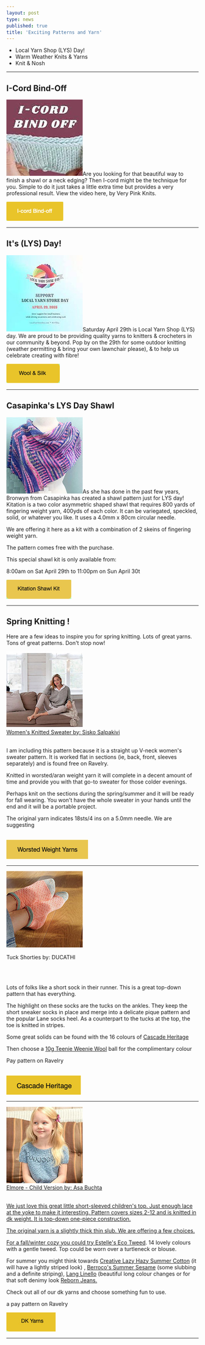 ```yaml
---
layout: post
type: news
published: true
title: 'Exciting Patterns and Yarn'
---
```


- Local Yarn Shop (LYS) Day!
- Warm Weather Knits & Yarns
- Knit & Nosh

<hr />


<h2><strong>I-Cord Bind-Off</strong></h2>

<p><img src="/img/icordimg.jpg">Are you looking for that beautiful way to finish a shawl or a neck edging? Then I-cord might be the technique for you. Simple to do it just takes a little extra time but provides a very professional result. View the video here, by Very Pink Knits.</p>
  
<p><a href="https://www.youtube.com/watch?v=GyhgyvEgsBM"><img src="/img/icord.png"></a></p>
<hr/>
<h2>It's (LYS) Day!</h2>
<p><img src="/img/lysday.jpg">Saturday April 29th is Local Yarn Shop (LYS) day. We are proud to be providing quality yarns to knitters & crocheters in our community & beyond. Pop by on the 29th for some outdoor knitting (weather permitting & bring your own lawnchair please), & to help us celebrate creating with fibre!</p>

<p><a href="https://www.woolandsilkcoshop.com/"><img src="/img/wsbtn.png"></a></p>

<hr />
<h2>Casapinka's LYS Day Shawl</h2>

<p><img src="/img/lysshawl.jpg">As she has done in the past few years, Bronwyn from Casapinka has created a shawl pattern just for LYS day! Kitation is a two color asymmetric shaped shawl that requires 800 yards of fingering weight yarn, 400yds of each color. It can be variegated, speckled, solid, or whatever you like. It uses a 4.0mm x 80cm circular needle.</p>

<p>We are offering it here as a kit with a combination of 2 skeins of fingering weight yarn.</p>

<p>The pattern comes free with the purchase.</p>

<p>This special shawl kit is only available from:</p>

<p>8:00am on Sat April 29th to 11:00pm on Sun April 30t</p>

<p><a href="https://www.woolandsilkcoshop.com/products/lys-shawl-kit-b"><img src="/img/lysshawlbtn.jpg"></a></p>

<hr />


<h2>Spring Knitting !</h2>
<p>Here are a few ideas to inspire you for spring knitting. Lots of great yarns. Tons of great patterns. Don't stop now!</p>
  
<p><a href="https://www.ravelry.com/patterns/library/womens-knitted-sweater-3"><img src="/img/greysweaterimg.jpg"> <br />
Women's Knitted Sweater by: Sisko Salpakivi</a><br /><br />

I am including this pattern because it is a straight up V-neck women's sweater pattern. It is worked flat in sections (ie, back, front, sleeves separately) and is found free on Ravelry.<br />

Knitted in worsted/aran weight yarn it will complete in a decent amount of time and provide you with that go-to sweater for those colder evenings.<br />

Perhaps knit on the sections during the spring/summer and it will be ready for fall wearing. You won't have the whole sweater in your hands until the end and it will be a portable project.<br />

The original yarn indicates 18sts/4 ins on a 5.0mm needle. We are suggesting<br /><br />
  
<a href="https://www.woolandsilkcoshop.com/search?q=worsted"><img src="/img/btn_wwyarns.jpg"></a>
</p>
  
<hr/>
<p><a href="https://www.ravelry.com/patterns/library/tuck-shorties"><img src="/img/shorties.jpg"> </a><br />

Tuck Shorties by: DUCATHI</p></a><br /><br />

Lots of folks like a short sock in their runner. This is a great top-down pattern that has everything.<br />

The highlight on these socks are the tucks on the ankles. They keep the short sneaker socks in place and merge into a delicate pique pattern and the popular Lane socks heel. As a counterpart to the tucks at the top, the toe is knitted in stripes.<br />

Some great solids can be found with the 16 colours of <a href="https://www.woolandsilkcoshop.com/products/cascade-heritage">Cascade Heritage</a><br />

Then choose a <a href="https://www.woolandsilkcoshop.com/products/copy-of-painted-desert">10g Teenie Weenie Wool</a> ball for the complimentary colour<br />

Pay pattern on Ravelry<br /><br />


  <a href="https://www.woolandsilkcoshop.com/products/cascade-heritage"><img src="/img/btn_cascadeh.jpg"></a> <br />
<hr/>

<p><a href="https://www.ravelry.com/patterns/library/elmore-child-version"><img src="/img/elmore.jpg"> <br />
 Elmore - Child Version by: Asa Buchta<br /><br />

We just love this great little short-sleeved children's top. Just enough lace at the yoke to make it interesting. Pattern covers sizes 2-12 and is knitted in dk weight. It is top-down one-piece construction.<br />

The original yarn is a slightly thick thin slub. We are offering a few choices.<br />

For a fall/winter cozy you could try <a href="https://www.woolandsilkcoshop.com/products/eco-tweed-dk">Estelle's Eco Tweed</a>. 14 lovely colours with a gentle tweed. Top could be worn over a turtleneck or blouse.<br />

For summer you might think towards <a href="https://www.woolandsilkcoshop.com/products/creative-lazy-hazy-summer-cotton">Creative Lazy Hazy Summer Cotton</a> (it will have a lightly striped look) , <a href="https://www.woolandsilkcoshop.com/products/summer-sesame">Berroco's Summer Sesame</a> (some slubbing and a definite striping), <a href="https://www.woolandsilkcoshop.com/products/linello">Lang Linello</a> (beautiful long colour changes or for that soft denimy look <a href="https://www.woolandsilkcoshop.com/products/reborn-jeans">Reborn Jeans.</a><br />

Check out all of our dk yarns and choose something fun to use.<br />

a pay pattern on Ravelry</p>
<p>
  
  <a href="https://www.woolandsilkcoshop.com/search?q=dk"><img src="/img/dkyarnbtn.jpg"></a> <br />
<hr/><p>
